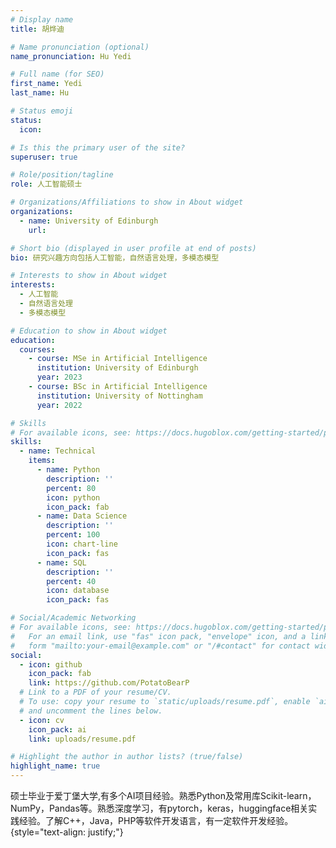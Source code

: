 ```yaml
---
# Display name
title: 胡烨迪

# Name pronunciation (optional)
name_pronunciation: Hu Yedi 

# Full name (for SEO)
first_name: Yedi
last_name: Hu

# Status emoji
status:
  icon: 

# Is this the primary user of the site?
superuser: true

# Role/position/tagline
role: 人工智能硕士

# Organizations/Affiliations to show in About widget
organizations:
  - name: University of Edinburgh
    url:

# Short bio (displayed in user profile at end of posts)
bio: 研究兴趣方向包括人工智能，自然语言处理，多模态模型

# Interests to show in About widget
interests:
  - 人工智能
  - 自然语言处理
  - 多模态模型

# Education to show in About widget
education:
  courses:
    - course: MSe in Artificial Intelligence
      institution: University of Edinburgh
      year: 2023
    - course: BSc in Artificial Intelligence
      institution: University of Nottingham
      year: 2022

# Skills
# For available icons, see: https://docs.hugoblox.com/getting-started/page-builder/#icons
skills:
  - name: Technical
    items:
      - name: Python
        description: ''
        percent: 80
        icon: python
        icon_pack: fab
      - name: Data Science
        description: ''
        percent: 100
        icon: chart-line
        icon_pack: fas
      - name: SQL
        description: ''
        percent: 40
        icon: database
        icon_pack: fas

# Social/Academic Networking
# For available icons, see: https://docs.hugoblox.com/getting-started/page-builder/#icons
#   For an email link, use "fas" icon pack, "envelope" icon, and a link in the
#   form "mailto:your-email@example.com" or "/#contact" for contact widget.
social:
  - icon: github
    icon_pack: fab
    link: https://github.com/PotatoBearP
  # Link to a PDF of your resume/CV.
  # To use: copy your resume to `static/uploads/resume.pdf`, enable `ai` icons in `params.yaml`,
  # and uncomment the lines below.
  - icon: cv
    icon_pack: ai
    link: uploads/resume.pdf

# Highlight the author in author lists? (true/false)
highlight_name: true
---
```


硕士毕业于爱丁堡大学,有多个AI项目经验。熟悉Python及常用库Scikit-learn，NumPy，Pandas等。熟悉深度学习，有pytorch，keras，huggingface相关实践经验。了解C++，Java，PHP等软件开发语言，有一定软件开发经验。
{style="text-align: justify;"}
